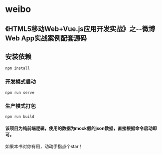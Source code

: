# weibo

## 《HTML5移动Web+Vue.js应用开发实战》之--微博Web App实战案例配套源码

## 安装依赖
```
npm install
```

### 开发模式启动
```
npm run serve
```

### 生产模式打包
```
npm run build
```


#### 该项目为纯前端逻辑，使用的数据为mock假的json数据，直接根据命令启动即可。


如果本书对你有用，动动手指点个star！

